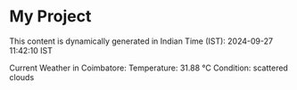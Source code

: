 # My Project

This content is dynamically generated in Indian Time (IST): 2024-09-27 11:42:10 IST


Current Weather in Coimbatore:
Temperature: 31.88 °C
Condition: scattered clouds

